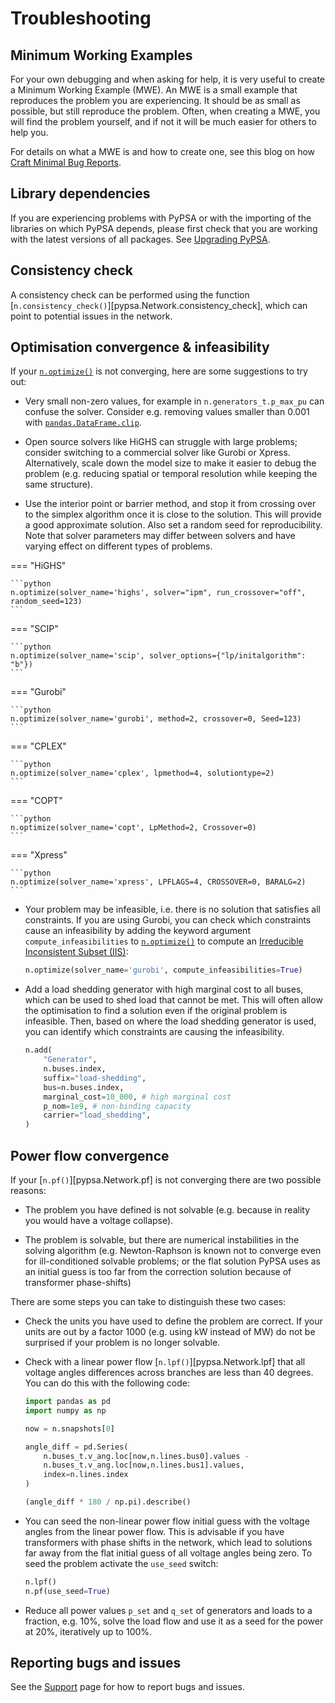 # Troubleshooting

## Minimum Working Examples

For your own debugging and when asking for help, it is very useful to create a
Minimum Working Example (MWE). An MWE is a small example that reproduces the
problem you are experiencing. It should be as small as possible, but still
reproduce the problem. Often, when creating a MWE, you will find the problem
yourself, and if not it will be much easier for others to help you.

For details on what a MWE is and how to create one, see this blog on how [Craft Minimal Bug Reports](https://matthewrocklin.com/minimal-bug-reports).

## Library dependencies

If you are experiencing problems with PyPSA or with the importing of the
libraries on which PyPSA depends, please first check that you are working with
the latest versions of all packages. See [Upgrading PyPSA](installation.md#upgrading-pypsa).

## Consistency check

A consistency check can be performed using the function
[`n.consistency_check()`][pypsa.Network.consistency_check], which can point to
potential issues in the network.

## Optimisation convergence & infeasibility

If your [`n.optimize()`]() is not converging,
here are some suggestions to try out:

* Very small non-zero values, for example in `n.generators_t.p_max_pu` can
  confuse the solver. Consider e.g. removing values smaller than 0.001 with
  [`pandas.DataFrame.clip`](https://pandas.pydata.org/docs/reference/api/pandas.DataFrame.clip.html).

* Open source solvers like HiGHS can struggle with large problems; consider
  switching to a commercial solver like Gurobi or Xpress. Alternatively, scale
  down the model size to make it easier to debug the problem (e.g. reducing
  spatial or temporal resolution while keeping the same structure).

* Use the interior point or barrier method, and stop it from crossing over to
  the simplex algorithm once it is close to the solution. This will provide a
  good approximate solution. Also set a random seed for reproducibility. Note
  that solver parameters may differ between solvers and have varying effect on
  different types of problems.

=== "HiGHS"

    ```python
    n.optimize(solver_name='highs', solver="ipm", run_crossover="off", random_seed=123)
    ```

=== "SCIP"

    ```python
    n.optimize(solver_name='scip', solver_options={"lp/initalgorithm": "b"})
    ```

=== "Gurobi"

    ```python
    n.optimize(solver_name='gurobi', method=2, crossover=0, Seed=123)
    ```

=== "CPLEX"

    ```python
    n.optimize(solver_name='cplex', lpmethod=4, solutiontype=2)
    ```

=== "COPT"

    ```python
    n.optimize(solver_name='copt', LpMethod=2, Crossover=0)
    ```

=== "Xpress"

    ```python
    n.optimize(solver_name='xpress', LPFLAGS=4, CROSSOVER=0, BARALG=2)
    ```

* Your problem may be infeasible, i.e. there is no solution that satisfies all
  constraints. If you are using Gurobi, you can check which constraints cause an
  infeasibility by adding the keyword argument `compute_infeasibilities` to
  [`n.optimize()`]() to compute an [Irreducible
  Inconsistent Subset
  (IIS)](https://support.gurobi.com/hc/en-us/articles/360029969391-How-do-I-determine-why-my-model-is-infeasible):

  ```python
  n.optimize(solver_name='gurobi', compute_infeasibilities=True)
  ```

* Add a load shedding generator with high marginal cost to all buses, which can
  be used to shed load that cannot be met. This will often allow the
  optimisation to find a solution even if the original problem is infeasible.
  Then, based on where the load shedding generator is used, you can identify
  which constraints are causing the infeasibility.

  ```python
  n.add(
      "Generator",
      n.buses.index,
      suffix="load-shedding",
      bus=n.buses.index,
      marginal_cost=10_000, # high marginal cost
      p_nom=1e9, # non-binding capacity
      carrier="load_shedding",
  )
  ```

## Power flow convergence

If your [`n.pf()`][pypsa.Network.pf] is not converging there are two possible reasons:

* The problem you have defined is not solvable (e.g. because in
  reality you would have a voltage collapse).

* The problem is solvable, but there are numerical instabilities in the solving
  algorithm (e.g. Newton-Raphson is known not to converge even for
  ill-conditioned solvable problems; or the flat solution PyPSA uses as an
  initial guess is too far from the correction solution because of transformer
  phase-shifts)

There are some steps you can take to distinguish these two cases:

* Check the units you have used to define the problem are correct. If your units
  are out by a factor 1000 (e.g. using kW instead of MW) do not be surprised if
  your problem is no longer solvable.

* Check with a linear power flow [`n.lpf()`][pypsa.Network.lpf] that all voltage
  angles differences across branches are less than 40 degrees. You can do this with the following code:

  ```python
  import pandas as pd
  import numpy as np

  now = n.snapshots[0]

  angle_diff = pd.Series(
      n.buses_t.v_ang.loc[now,n.lines.bus0].values -
      n.buses_t.v_ang.loc[now,n.lines.bus1].values,
      index=n.lines.index
  )

  (angle_diff * 180 / np.pi).describe()
  ```

* You can seed the non-linear power flow initial guess with the
  voltage angles from the linear power flow. This is advisable if you
  have transformers with phase shifts in the network, which lead to
  solutions far away from the flat initial guess of all voltage angles
  being zero. To seed the problem activate the `use_seed` switch:

  ```python
  n.lpf()
  n.pf(use_seed=True)
  ```

* Reduce all power values `p_set` and `q_set` of generators and
  loads to a fraction, e.g. 10%, solve the load flow and use it as a
  seed for the power at 20%, iteratively up to 100%.  

## Reporting bugs and issues

See the [Support](support.md) page for how to report bugs and issues.

